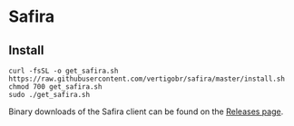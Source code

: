 # Safira

## Install

```shell script
curl -fsSL -o get_safira.sh https://raw.githubusercontent.com/vertigobr/safira/master/install.sh
chmod 700 get_safira.sh
sudo ./get_safira.sh
```

Binary downloads of the Safira client can be found on the [Releases page](https://github.com/vertigobr/safira/releases).
